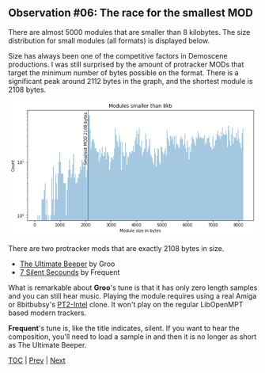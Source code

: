## Observation #06: The race for the smallest MOD

There are almost 5000 modules that are smaller than 8 kilobytes. The 
size distribution for small modules (all formats) is displayed below.

Size has always been one of the competitive factors in Demoscene productions.
I was still surprised by the amount of protracker MODs that target the 
minimum number of bytes possible on the format. There is a significant 
peak around 2112 bytes in the graph, and the shortest module is 2108 bytes.

![alt Modules smaller than 8kb](ds_06.png "Modules smaller than 8kb")

There are two protracker mods that are exactly 2108 bytes in size. 

* [The Ultimate Beeper](http://amp.dascene.net/analyzer2.php?idx=28532) by Groo
* [7 Silent Secounds](http://amp.dascene.net/analyzer2.php?idx=26974) by Frequent

What is remarkable about **Groo**'s tune is that it has only zero length samples and you can still hear music. Playing the module requires using a real Amiga or 8bitbubsy's [PT2-Intel](https://16-bits.org/pt2.php) clone. It won't play on the regular LibOpenMPT based modern trackers. 

**Frequent**'s tune is, like the title indicates, silent. If you want to hear the composition, you'll need to load a sample in and then it is no longer as short as The Ultimate Beeper.

[TOC](ds_toc.md) | [Prev](ds_05.md) | [Next](ds_07.md)